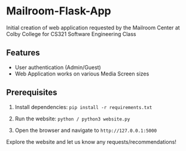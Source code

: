 # Mailroom-Flask-App
Initial creation of web application requested by the Mailroom Center at Colby College for CS321 Software Engineering Class

## Features
- User authentication (Admin/Guest)
- Web Application works on various Media Screen sizes

## Prerequisites
1. Install dependencies:
`pip install -r requirements.txt`

2. Run the website:
`python / python3 website.py`

3. Open the browser and navigate to `http://127.0.0.1:5000`

Explore the website and let us know any requests/recommendations!
